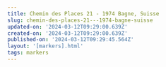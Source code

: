 ```yaml
---
title: Chemin des Places 21 - 1974 Bagne, Suisse
slug: chemin-des-places-21---1974-bagne-suisse
updated-on: '2024-03-12T09:29:00.639Z'
created-on: '2024-03-12T09:29:00.639Z'
published-on: '2024-03-12T09:29:45.564Z'
layout: '[markers].html'
tags: markers
---
```



